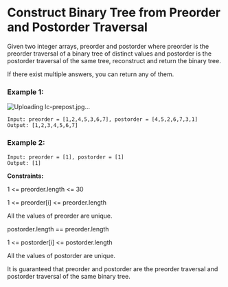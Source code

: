# Construct Binary Tree from Preorder and Postorder Traversal

Given two integer arrays, preorder and postorder where preorder is the preorder traversal of a binary tree of distinct values and postorder is the postorder traversal of the same tree, reconstruct and return the binary tree.

If there exist multiple answers, you can return any of them.

 

### Example 1:
![Uploading lc-prepost.jpg…]()

```
Input: preorder = [1,2,4,5,3,6,7], postorder = [4,5,2,6,7,3,1]
Output: [1,2,3,4,5,6,7]
```
### Example 2:
```
Input: preorder = [1], postorder = [1]
Output: [1]
```
 

**Constraints:**

1 <= preorder.length <= 30

1 <= preorder[i] <= preorder.length

All the values of preorder are unique.

postorder.length == preorder.length

1 <= postorder[i] <= postorder.length

All the values of postorder are unique.

It is guaranteed that preorder and postorder are the preorder traversal and postorder traversal of the same binary tree.
